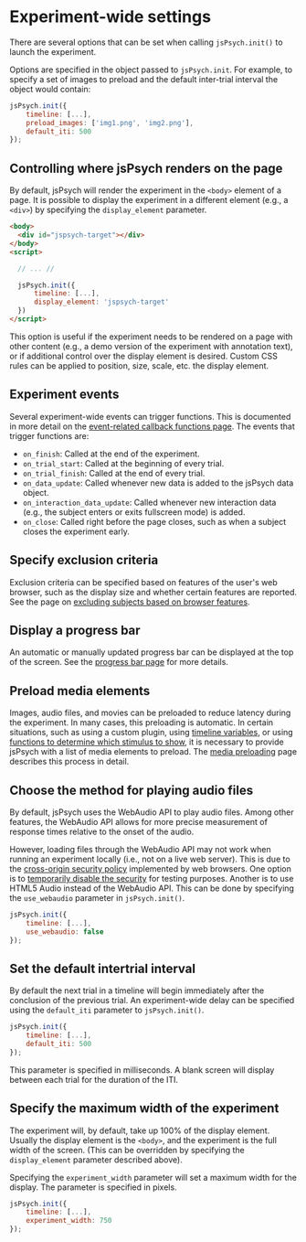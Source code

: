 # Experiment-wide settings

There are several options that can be set when calling `jsPsych.init()` to launch the experiment.

Options are specified in the object passed to `jsPsych.init`. For example, to specify a set of images to preload and the default inter-trial interval the object would contain:

```js
jsPsych.init({
    timeline: [...],
    preload_images: ['img1.png', 'img2.png'],
    default_iti: 500
});
```

## Controlling where jsPsych renders on the page

By default, jsPsych will render the experiment in the `<body>` element of a page. It is possible to display the experiment in a different element (e.g., a `<div>`) by specifying the `display_element` parameter.

```html
<body>
  <div id="jspsych-target"></div>
</body>
<script>

  // ... //

  jsPsych.init({
      timeline: [...],
      display_element: 'jspsych-target'
  })
</script>
```

This option is useful if the experiment needs to be rendered on a page with other content (e.g., a demo version of the experiment with annotation text), or if additional control over the display element is desired. Custom CSS rules can be applied to position, size, scale, etc. the display element.

## Experiment events

Several experiment-wide events can trigger functions. This is documented in more detail on the [event-related callback functions page](callbacks.md). The events that trigger functions are:

- `on_finish`: Called at the end of the experiment.
- `on_trial_start`: Called at the beginning of every trial.
- `on_trial_finish`: Called at the end of every trial.
- `on_data_update`: Called whenever new data is added to the jsPsych data object.
- `on_interaction_data_update`: Called whenever new interaction data (e.g., the subject enters or exits fullscreen mode) is added.
- `on_close`: Called right before the page closes, such as when a subject closes the experiment early.

## Specify exclusion criteria

Exclusion criteria can be specified based on features of the user's web browser, such as the display size and whether certain features are reported. See the page on [excluding subjects based on browser features](exclude-browser.md).

## Display a progress bar

An automatic or manually updated progress bar can be displayed at the top of the screen. See the [progress bar page](progress-bar.md) for more details.

## Preload media elements

Images, audio files, and movies can be preloaded to reduce latency during the experiment. In many cases, this preloading is automatic. In certain situations, such as using a custom plugin, using [timeline variables](timeline.md#timeline-variables), or using [functions to determine which stimulus to show](trial.md#dynamic-parameters), it is necessary to provide jsPsych with a list of media elements to preload. The [media preloading](media-preloading.md) page describes this process in detail.

## Choose the method for playing audio files

By default, jsPsych uses the WebAudio API to play audio files. Among other features, the WebAudio API allows for more precise measurement of response times relative to the onset of the audio.

However, loading files through the WebAudio API may not work when running an experiment locally (i.e., not on a live web server). This is due to the [cross-origin security policy](https://security.stackexchange.com/a/190321) implemented by web browsers. One option is to [temporarily disable the security](https://stackoverflow.com/q/4819060/3726673) for testing purposes. Another is to use HTML5 Audio instead of the WebAudio API. This can be done by specifying the `use_webaudio` parameter in `jsPsych.init()`.

```js
jsPsych.init({
    timeline: [...],
    use_webaudio: false
});
```

## Set the default intertrial interval

By default the next trial in a timeline will begin immediately after the conclusion of the previous trial. An experiment-wide delay can be specified using the `default_iti` parameter to `jsPsych.init()`.

```js
jsPsych.init({
    timeline: [...],
    default_iti: 500
});
```

This parameter is specified in milliseconds. A blank screen will display between each trial for the duration of the ITI.

## Specify the maximum width of the experiment

The experiment will, by default, take up 100% of the display element. Usually the display element is the `<body>`, and the experiment is the full width of the screen. (This can be overridden by specifying the `display_element` parameter described above).

Specifying the `experiment_width` parameter will set a maximum width for the display. The parameter is specified in pixels.

```js
jsPsych.init({
    timeline: [...],
    experiment_width: 750
});
```
